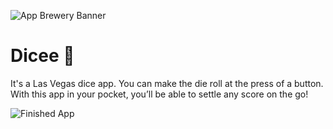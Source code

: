 ![App Brewery Banner](https://github.com/londonappbrewery/Images/blob/master/AppBreweryBanner.png)

# Dicee 🎲

It's a Las Vegas dice app. You can make the die roll at the press of a button. With this app in your pocket, you’ll be able to settle any score on the go!

![Finished App](https://github.com/londonappbrewery/Images/blob/master/dicee-demo.gif)
